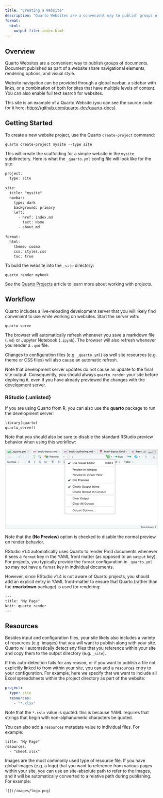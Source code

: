 ```yaml
---
title: "Creating a Website"
description: "Quarto Websites are a convenient way to publish groups of documents. Document published as part of a website share navigational elements, rendering options, and visual style."
format: 
  html:
    output-file: index.html
---
```


## Overview

Quarto Websites are a convenient way to publish groups of documents. Document published as part of a website share navigational elements, rendering options, and visual style.

Website navigation can be provided through a global navbar, a sidebar with links, or a combination of both for sites that have multiple levels of content. You can also enable full text search for websites.

This site is an example of a Quarto Website (you can see the source code for it here: <https://github.com/quarto-dev/quarto-docs>).

## Getting Started

To create a new website project, use the Quarto `create-project` command:

``` {.bash}
quarto create-project mysite --type site
```

This will create the scaffolding for a simple website in the `mysite` subdirectory. Here is what the `_quarto.yml` config file will look like for the site:

``` {.yaml}
project:
  type: site

site:
  title: "mysite"
  navbar:
    type: dark
    background: primary
    left:
      - href: index.md
        text: Home
      - about.md

format:
  html:
    theme: cosmo
    css: styles.css
    toc: true
```

To build the website into the `_site` directory:

``` {.bash}
quarto render mybook
```

See the [Quarto Projects](../getting-started/quarto-projects.md) article to learn more about working with projects.

## Workflow

Quarto includes a live-reloading development server that you will likely find convenient to use while working on websites. Start the server with:

``` {.bash}
quarto serve
```

The browser will automatically refresh whenever you save a markdown file (`.md`) or Jupyter Notebook (`.ipynb`). The browser will also refresh whenever you render a `.qmd` file.

Changes to configuration files (e.g. `_quarto.yml`) as well site resources (e.g. theme or CSS files) will also cause an automatic refresh.

Note that development server updates do not cause an update to the final site output. Consequently, you should always `quarto render` your site before deploying it, even if you have already previewed the changes with the development server.

### RStudio {.unlisted}

If you are using Quarto from R, you can also use the **quarto** package to run the development server:

``` {.r}
library(quarto)
quarto_serve()
```

Note that you should also be sure to disable the standard RStudio preview behavior when using this workflow:

![](images/rstudio-no-preview.png)

Note that the **(No Preview)** option is checked to disable the normal preview on render behavior.

RStudio v1.4 automatically uses Quarto to render Rmd documents whenever it sees a `format` key in the YAML front matter (as opposed to an `output` key). For projects, you typically provide the `format` configuration in `_quarto.yml` so may not have a `format` key in individual documents.

However, since RStudio v1.4 is not aware of Quarto projects, you should add an explicit entry in YAML front-matter to ensure that Quarto (rather than the **rmarkdown** package) is used for rendering:

``` {.yaml}
---
title: "My Page"
knit: quarto render
---
```

## Resources

Besides input and configuration files, your site likely also includes a variety of resources (e.g. images) that you will want to publish along with your site. Quarto will automatically detect any files that you reference within your site and copy them to the output directory (e.g. `_site`).

If this auto-detection fails for any reason, or if you want to publish a file not explicitly linked to from within your site, you can add a `resources` entry to your configuration. For example, here we specify that we want to include all Excel spreadsheets within the project directory as part of the website:

``` {.yaml .yml}
project:
  type: site
  resources: 
    - "*.xlsx"
```

Note that the `*.xslx` value is quoted: this is because YAML requires that strings that begin with non-alphanumeric characters be quoted.

You can also add a `resources` metadata value to individual files. For example:

``` {.yaml}
title: "My Page"
resources:
  - "sheet.xlsx"
```

Images are the most commonly used type of resource file. If you have global images (e.g. a logo) that you want to reference from various pages within your site, you can use an site-absolute path to refer to the images, and it will be automatically converted to a relative path during publishing. For example:

``` {.markdown}
![](/images/logo.png)
```
